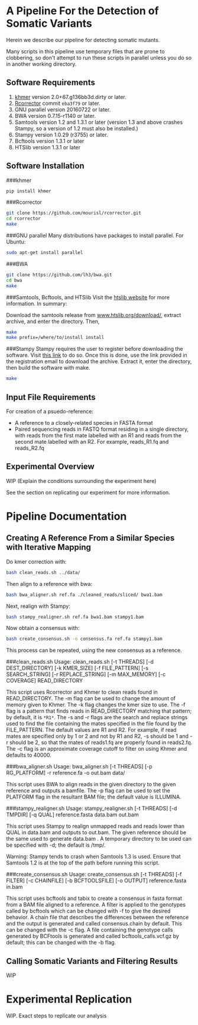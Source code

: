 A Pipeline For the Detection of Somatic Variants
================================================
Herein we describe our pipeline for detecting somatic mutants. 

Many scripts in this pipeline use temporary files that are prone to clobbering, so don't attempt to run these scripts in parallel unless you do so in another working directory.

Software Requirements
---------------------
 1. [khmer](https://github.com/dib-lab/khmer) version 2.0+67.g136bb3d.dirty or later.
 2. [Rcorrector](https://github.com/mourisl/rcorrector) commit `eba3f79` or later.
 3. GNU parallel version 20160722 or later.
 4. BWA version 0.7.15-r1140 or later.
 5. Samtools version 1.2 and 1.3.1 or later (version 1.3 and above crashes Stampy, so a version of 1.2 must also be installed.)
 6. Stampy version 1.0.29 (r3755) or later.
 7. Bcftools version 1.3.1 or later
 8. HTSlib version 1.3.1 or later

Software Installation
---------------------
###khmer
```bash
pip install khmer
```

###Rcorrector
```bash
git clone https://github.com/mourisl/rcorrector.git
cd rcorrector
make
```

###GNU parallel
Many distributions have packages to install parallel. For Ubuntu:
```bash
sudo apt-get install parallel
```

###BWA
```bash
git clone https://github.com/lh3/bwa.git
cd bwa
make
```

###Samtools, Bcftools, and HTSlib
Visit the [htslib website](www.htslib.org/download/) for more information. In summary:

Download the samtools release from www.htslib.org/download/, extract archive, and enter the directory. Then,
```bash
make
make prefix=/where/to/install install
```

###Stampy
Stampy requires the user to register before downloading the software. Visit [this link](http://www.well.ox.ac.uk/software-download-registration) to do so. Once this is done, use the link provided in the registration email to download the archive. Extract it, enter the directory, then build the software with make.
```bash
make
```

Input File Requirements
-----------------------
For creation of a psuedo-reference:
 * A reference to a closely-related species in FASTA format
 * Paired sequencing reads in FASTQ format residing in a single directory, with reads from the first mate labelled with an R1 and reads from the second mate labelled with an R2. For example, reads_R1.fq and reads_R2.fq

Experimental Overview
---------------------
WIP (Explain the conditions surrounding the experiment here)


See the section on replicating our experiment for more information.


Pipeline Documentation
======================

Creating A Reference From a Similar Species with Iterative Mapping
------------------------------------------------------------------

Do kmer correction with:
```bash
bash clean_reads.sh ../data/
```

Then align to a reference with bwa:
```bash
bash bwa_aligner.sh ref.fa ./cleaned_reads/sliced/ bwa1.bam
```

Next, realign with Stampy:
```bash
bash stampy_realigner.sh ref.fa bwa1.bam stampy1.bam
```

Now obtain a consensus with:
```bash
bash create_consensus.sh -o consensus.fa ref.fa stampy1.bam
```

This process can be repeated, using the new consensus as a reference.

###clean_reads.sh
Usage: clean_reads.sh [-t THREADS] [-d DEST_DIRECTORY] [-k KMER_SIZE] [-f FILE_PATTERN] [-s SEARCH_STRING] [-r REPLACE_STRING] [-m MAX_MEMORY] [-c COVERAGE] READ_DIRECTORY

This script uses Rcorrector and Khmer to clean reads found in READ_DIRECTORY. The -m flag can be used to change the amount of memory given to Khmer. The -k flag changes the kmer size to use. The -f flag is a pattern that finds reads in READ_DIRECTORY matching that pattern; by default, it is `*R1*`. The -s and -r flags are the search and replace strings used to find the file containing the mates specified in the file found by the FILE_PATTERN. The default values are R1 and R2. For example, if read mates are specified only by 1 or 2 and not by R1 and R2, -s should be 1 and -r should be 2, so that the mates of reads1.fq are properly found in reads2.fq. The -c flag is an approximate coverage cutoff to filter on using Khmer and defaults to 40000.

###bwa_aligner.sh
Usage: bwa_aligner.sh [-t THREADS] [-p RG_PLATFORM] -r reference.fa -o out.bam data/

This script uses BWA to align reads in the given directory to the given reference and outputs a bamfile. The -p flag can be used to set the PLATFORM flag in the resultant BAM file; the default value is ILLUMINA.

###stampy_realigner.sh
Usage: stampy_realigner.sh [-t THREADS] [-d TMPDIR] [-q QUAL] reference.fasta data.bam out.bam

This script uses Stampy to realign unmapped reads and reads lower than QUAL in data.bam and outputs to out.bam. The given reference should be the same used to generate data.bam .
A temporary directory to be used can be specified with -d; the default is /tmp/.

Warning: Stampy tends to crash when Samtools 1.3 is used. Ensure that Samtools 1.2 is at the top of the path before running this script.

###create_consensus.sh
Usage: create_consensus.sh [-t THREADS] [-f FILTER] [-c CHAINFILE] [-b BCFTOOLSFILE] [-o OUTPUT] reference.fasta in.bam

This script uses bcftools and tabix to create a consensus in fasta format from a BAM file aligned to a reference. A filter is applied to the genotypes called by bcftools which can be changed with -f to give the desired behavior. A chain file that describes the differences between the reference and the output is generated and called consensus.chain by default. This can be changed with the -c flag. A file containing the genotype calls generated by BCFtools is generated and called bcftools_calls.vcf.gz by default; this can be changed with the -b flag.

Calling Somatic Variants and Filtering Results
----------------------------------------------
WIP

Experimental Replication
========================
WIP. Exact steps to replicate our analysis













